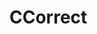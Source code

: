 # CCorrect
<!-- 
## TODO

- Programmable function failures/change return value and args
    - (ordered set of increasing integers where a number x in this set is the number of call that should fail)
    - change return value (done)
    - change return args (pointer args)
- Segfault crash report
    - Stack/heap visualization on crash
    - Show lines with values next to variables names
- Support execution timeout
- Feature-parity with CTester (every feature of CTester must be implemented)
    - small C lib to implement non gdb stuff like the trap buffer mechanism of CTester
- Make an API that fully hides gdb for easy tests writing
- Threads support (not enabled by default)
- Memleak detection (not enabled by default)
- Inginious integration
- gettext support
- Continuous integration
    - test on different exercises
    - test function call parser on "ugly" code
- Once I have something usable, get feedback/ask for other feature requests and test robustness in a real case

## TODO before S3: robustness test

- simple stack semaine 4 du P3 -> copier exo en utilisant le nouveau ctester (masquer ancien exo) -> je suis admin sur le inginious du P3
    - for this I don't need to implement threads/memleaks/gettext


TODO using clang's python lib for ast traversal may be better as it won't need the fake libc headers
        BUT maybe will cause problems with compilation using gcc (as gcc doesn't support the same extensions that clang) -->
